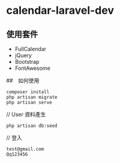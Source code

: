# calendar-laravel-dev

## 使用套件
- FullCalendar
- jQuery
- Bootstrap
- FontAwesome

##　如何使用
```
composer install
php artisan migrate
php artisan serve
```

// User 資料產生
```
php artisan db:seed
```

// 登入
```
test@gmail.com
Qq123456
```
